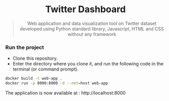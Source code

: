 <h1 id="covid19_scenarios" align="center">
  Twitter Dashboard
</h1>

<blockquote align="center">
Web application and data visualization tool on Twitter dataset developed using Python standard library, Javascript, HTML and CSS without any framework
</blockquote>

### Run the project

* Clone this repository.
* Enter the directory where you clone it, and run the following code in the terminal (or command prompt).
```sh
docker build -t web-app .
docker run -p 8000:8000 -d --net=host web-app
```
The application is now available at : http://localhost:8000
